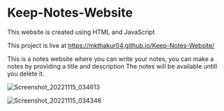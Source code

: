 # Keep-Notes-Website

This website is created using HTML and JavaScript

This project is live at  https://mkthakur04.github.io/Keep-Notes-Website/


This is a notes website where you can write your notes, you can make a notes by providing a title and description 
The notes will be available untill you delete it.


![Screenshot_20221115_034613](https://user-images.githubusercontent.com/84763123/201893900-8a8d1c37-e7be-428f-af29-afbfa6a52825.png)


![Screenshot_20221115_034348](https://user-images.githubusercontent.com/84763123/201893918-01ee495f-4b1c-4d2f-b04a-ba041da72535.png)
